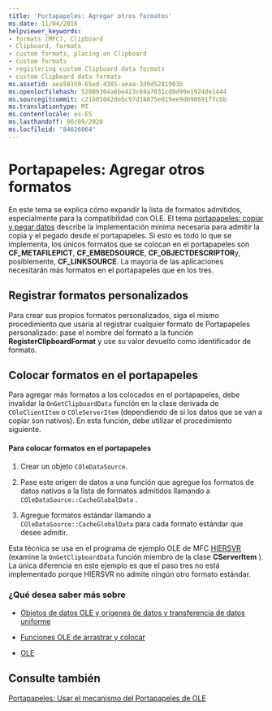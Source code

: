 ```yaml
---
title: 'Portapapeles: Agregar otros formatos'
ms.date: 11/04/2016
helpviewer_keywords:
- formats [MFC], Clipboard
- Clipboard, formats
- custom formats, placing on Clipboard
- custom formats
- registering custom Clipboard data formats
- custom Clipboard data formats
ms.assetid: aea58159-65ed-4385-aeaa-3d9d5281903b
ms.openlocfilehash: 52089364a6be423c69a7031cd0d99e1924de1444
ms.sourcegitcommit: c21b05042debc97d14875e019ee9d698691ffc0b
ms.translationtype: MT
ms.contentlocale: es-ES
ms.lasthandoff: 06/09/2020
ms.locfileid: "84626064"
---
```

# <a name="clipboard-adding-other-formats"></a>Portapapeles: Agregar otros formatos

En este tema se explica cómo expandir la lista de formatos admitidos, especialmente para la compatibilidad con OLE. El tema [portapapeles: copiar y pegar datos](clipboard-copying-and-pasting-data.md) describe la implementación mínima necesaria para admitir la copia y el pegado desde el portapapeles. Si esto es todo lo que se implementa, los únicos formatos que se colocan en el portapapeles son **CF_METAFILEPICT**, **CF_EMBEDSOURCE**, **CF_OBJECTDESCRIPTOR**y, posiblemente, **CF_LINKSOURCE**. La mayoría de las aplicaciones necesitarán más formatos en el portapapeles que en los tres.

## <a name="registering-custom-formats"></a><a name="_core_registering_custom_formats"></a>Registrar formatos personalizados

Para crear sus propios formatos personalizados, siga el mismo procedimiento que usaría al registrar cualquier formato de Portapapeles personalizado: pase el nombre del formato a la función **RegisterClipboardFormat** y use su valor devuelto como identificador de formato.

## <a name="placing-formats-on-the-clipboard"></a><a name="_core_placing_formats_on_the_clipboard"></a>Colocar formatos en el portapapeles

Para agregar más formatos a los colocados en el portapapeles, debe invalidar la `OnGetClipboardData` función en la clase derivada de `COleClientItem` o `COleServerItem` (dependiendo de si los datos que se van a copiar son nativos). En esta función, debe utilizar el procedimiento siguiente.

#### <a name="to-place-formats-on-the-clipboard"></a>Para colocar formatos en el portapapeles

1. Crear un objeto `COleDataSource`.

1. Pase este origen de datos a una función que agregue los formatos de datos nativos a la lista de formatos admitidos llamando a `COleDataSource::CacheGlobalData` .

1. Agregue formatos estándar llamando a `COleDataSource::CacheGlobalData` para cada formato estándar que desee admitir.

Esta técnica se usa en el programa de ejemplo OLE de MFC [HIERSVR](../overview/visual-cpp-samples.md) (examine la `OnGetClipboardData` función miembro de la clase **CServerItem** ). La única diferencia en este ejemplo es que el paso tres no está implementado porque HIERSVR no admite ningún otro formato estándar.

### <a name="what-do-you-want-to-know-more-about"></a>¿Qué desea saber más sobre

- [Objetos de datos OLE y orígenes de datos y transferencia de datos uniforme](data-objects-and-data-sources-ole.md)

- [Funciones OLE de arrastrar y colocar](drag-and-drop-ole.md)

- [OLE](ole-background.md)

## <a name="see-also"></a>Consulte también

[Portapapeles: Usar el mecanismo del Portapapeles de OLE](clipboard-using-the-ole-clipboard-mechanism.md)
